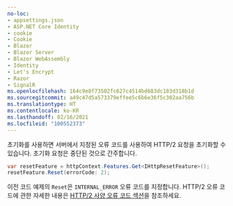 ```yaml
---
no-loc:
- appsettings.json
- ASP.NET Core Identity
- cookie
- Cookie
- Blazor
- Blazor Server
- Blazor WebAssembly
- Identity
- Let's Encrypt
- Razor
- SignalR
ms.openlocfilehash: 164c9e8f73502fc627c4514bd683dc183d318b1d
ms.sourcegitcommit: a49c47d5a573379effee5c6b6e36f5c302aa756b
ms.translationtype: HT
ms.contentlocale: ko-KR
ms.lasthandoff: 02/16/2021
ms.locfileid: "100552373"
---
```

초기화를 사용하면 서버에서 지정된 오류 코드를 사용하여 HTTP/2 요청을 초기화할 수 있습니다. 초기화 요청은 중단된 것으로 간주합니다.

```csharp
var resetFeature = httpContext.Features.Get<IHttpResetFeature>();
resetFeature.Reset(errorCode: 2);
```

이전 코드 예제의 `Reset`은 `INTERNAL_ERROR` 오류 코드를 지정합니다. HTTP/2 오류 코드에 관한 자세한 내용은 [HTTP/2 사양 오류 코드 섹션](https://tools.ietf.org/html/rfc7540#page-50)을 참조하세요.